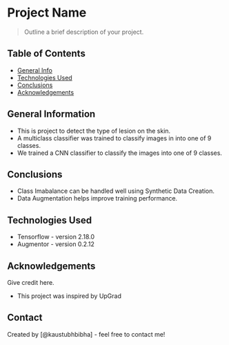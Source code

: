# Project Name
> Outline a brief description of your project.


## Table of Contents
* [General Info](#general-information)
* [Technologies Used](#technologies-used)
* [Conclusions](#conclusions)
* [Acknowledgements](#acknowledgements)

<!-- You can include any other section that is pertinent to your problem -->

## General Information
- This is project to detect the type of lesion on the skin.
- A multiclass classifier was trained to classify images in into one of 9 classes.
- We trained a CNN classifier to classify the images into one of 9 classes.

<!-- You don't have to answer all the questions - just the ones relevant to your project. -->

## Conclusions
- Class Imabalance can be handled well using Synthetic Data Creation.
- Data Augmentation helps improve training performance.

<!-- You don't have to answer all the questions - just the ones relevant to your project. -->


## Technologies Used
- Tensorflow - version 2.18.0
- Augmentor - version 0.2.12

<!-- As the libraries versions keep on changing, it is recommended to mention the version of library used in this project -->

## Acknowledgements
Give credit here.
- This project was inspired by UpGrad


## Contact
Created by [@kaustubhbibha] - feel free to contact me!